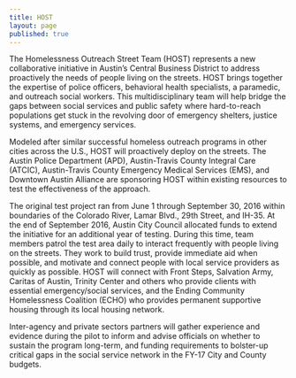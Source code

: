 ```yaml
---
title: HOST
layout: page
published: true
---
```


The Homelessness Outreach Street Team (HOST) represents a new collaborative initiative in Austin’s Central Business District to address proactively the needs of people living on the streets.  HOST brings together the expertise of police officers, behavioral health specialists, a paramedic, and outreach social workers. This multidisciplinary team will help bridge the gaps between social services and public safety where hard-to-reach populations get stuck in the revolving door of emergency shelters, justice systems, and emergency services.

Modeled after similar successful homeless outreach programs in other cities across the U.S., HOST will proactively deploy on the streets. The Austin Police Department (APD), Austin-Travis County Integral Care (ATCIC), Austin-Travis County Emergency Medical Services (EMS), and Downtown Austin Alliance are sponsoring HOST within existing resources to test the effectiveness of the approach.

The original test project ran from June 1 through September 30, 2016 within boundaries of the Colorado River, Lamar Blvd., 29th Street, and IH-35. At the end of September 2016, Austin City Council allocated funds to extend the initiative for an additional year of testing. During this time, team members patrol the test area daily to interact frequently with people living on the streets. They work to build trust, provide immediate aid when possible, and motivate and connect people with local service providers as quickly as possible. HOST will connect with Front Steps, Salvation Army, Caritas of Austin, Trinity Center and others who provide clients with essential emergency/social services, and the Ending Community Homelessness Coalition (ECHO) who provides permanent supportive housing through its local housing network.

Inter-agency and private sectors partners will gather experience and evidence during the pilot to inform and advise officials on whether to sustain the program long-term, and funding requirements to bolster-up critical gaps in the social service network in the FY-17 City and County budgets.
